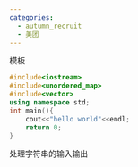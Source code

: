 ```yaml
---
categories:
  - autumn_recruit
  - 美团
---
```

模板

```C++
#include<iostream>
#include<unordered_map>
#include<vector>
using namespace std;
int main(){
    cout<<"hello world"<<endl;
    return 0;
}
```

处理字符串的输入输出
